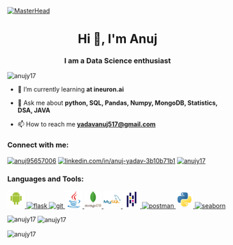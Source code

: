 [![MasterHead](https://builtin.com/sites/www.builtin.com/files/styles/og/public/header-data-science-applications-examples.jpg)](https://anujy17.io)
<h1 align="center">Hi 👋, I'm Anuj</h1>
<h3 align="center">I am a Data Science enthusiast</h3>
<p align="left"> <img src="https://komarev.com/ghpvc/?username=anujy17&label=Profile%20views&color=0e75b6&style=flat" alt="anujy17" /> </p>

- 🌱 I’m currently learning **at ineuron.ai**

- 💬 Ask me about **python, SQL, Pandas, Numpy, MongoDB, Statistics, DSA, JAVA**

- 📫 How to reach me **yadavanuj517@gmail.com**

<h3 align="left">Connect with me:</h3>
<p align="left">
<a href="https://twitter.com/anuj95657006" target="blank"><img align="center" src="https://raw.githubusercontent.com/rahuldkjain/github-profile-readme-generator/master/src/images/icons/Social/twitter.svg" alt="anuj95657006" height="30" width="40" /></a>
<a href="https://linkedin.com/in/linkedin.com/in/anuj-yadav-3b10b71b1" target="blank"><img align="center" src="https://raw.githubusercontent.com/rahuldkjain/github-profile-readme-generator/master/src/images/icons/Social/linked-in-alt.svg" alt="linkedin.com/in/anuj-yadav-3b10b71b1" height="30" width="40" /></a>
<a href="https://kaggle.com/anujy17" target="blank"><img align="center" src="https://raw.githubusercontent.com/rahuldkjain/github-profile-readme-generator/master/src/images/icons/Social/kaggle.svg" alt="anujy17" height="30" width="40" /></a>
</p>

<h3 align="left">Languages and Tools:</h3>
<p align="left"> <a href="https://developer.android.com" target="_blank" rel="noreferrer"> <img src="https://raw.githubusercontent.com/devicons/devicon/master/icons/android/android-original-wordmark.svg" alt="android" width="40" height="40"/> </a> <a href="https://flask.palletsprojects.com/" target="_blank" rel="noreferrer"> <img src="https://www.vectorlogo.zone/logos/pocoo_flask/pocoo_flask-icon.svg" alt="flask" width="40" height="40"/> </a> <a href="https://git-scm.com/" target="_blank" rel="noreferrer"> <img src="https://www.vectorlogo.zone/logos/git-scm/git-scm-icon.svg" alt="git" width="40" height="40"/> </a> <a href="https://www.java.com" target="_blank" rel="noreferrer"> <img src="https://raw.githubusercontent.com/devicons/devicon/master/icons/java/java-original.svg" alt="java" width="40" height="40"/> </a> <a href="https://www.mongodb.com/" target="_blank" rel="noreferrer"> <img src="https://raw.githubusercontent.com/devicons/devicon/master/icons/mongodb/mongodb-original-wordmark.svg" alt="mongodb" width="40" height="40"/> </a> <a href="https://www.mysql.com/" target="_blank" rel="noreferrer"> <img src="https://raw.githubusercontent.com/devicons/devicon/master/icons/mysql/mysql-original-wordmark.svg" alt="mysql" width="40" height="40"/> </a> <a href="https://pandas.pydata.org/" target="_blank" rel="noreferrer"> <img src="https://raw.githubusercontent.com/devicons/devicon/2ae2a900d2f041da66e950e4d48052658d850630/icons/pandas/pandas-original.svg" alt="pandas" width="40" height="40"/> </a> <a href="https://postman.com" target="_blank" rel="noreferrer"> <img src="https://www.vectorlogo.zone/logos/getpostman/getpostman-icon.svg" alt="postman" width="40" height="40"/> </a> <a href="https://www.python.org" target="_blank" rel="noreferrer"> <img src="https://raw.githubusercontent.com/devicons/devicon/master/icons/python/python-original.svg" alt="python" width="40" height="40"/> </a> <a href="https://seaborn.pydata.org/" target="_blank" rel="noreferrer"> <img src="https://seaborn.pydata.org/_images/logo-mark-lightbg.svg" alt="seaborn" width="40" height="40"/> </a> </p>

<p><img align="left" src="https://github-readme-stats.vercel.app/api/top-langs?username=anujy17&show_icons=true&locale=en&layout=compact" alt="anujy17" /></p>

<p>&nbsp;<img align="center" src="https://github-readme-stats.vercel.app/api?username=anujy17&show_icons=true&locale=en" alt="anujy17" /></p>

<p><img align="center" src="https://github-readme-streak-stats.herokuapp.com/?user=anujy17&" alt="anujy17" /></p>
